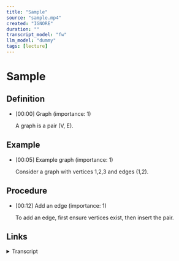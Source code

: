 ```yaml
---
title: "Sample"
source: "sample.mp4"
created: "IGNORE"
duration: ""
transcript_model: "fw"
llm_model: "dummy"
tags: [lecture]
---
```

# Sample

## Definition
- [00:00] Graph (importance: 1)
  
  A graph is a pair (V, E).

## Example
- [00:05] Example graph (importance: 1)
  
  Consider a graph with vertices 1,2,3 and edges (1,2).

## Procedure
- [00:12] Add an edge (importance: 1)
  
  To add an edge, first ensure vertices exist, then insert the pair.

## Links

<details>
<summary>Transcript</summary>

- [00:00] Definition: A graph is a pair (V, E).
- [00:05] Example: Consider a graph with vertices 1,2,3 and edges (1,2).
- [00:12] Procedure: To add an edge, first ensure vertices exist, then insert the pair.
</details>
